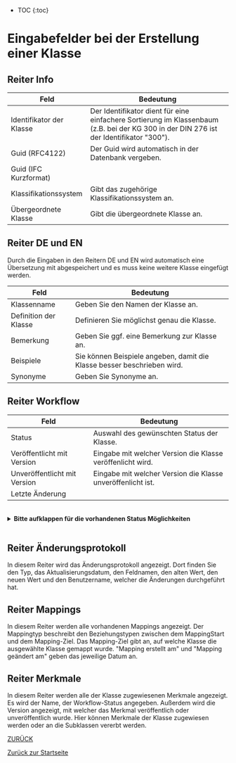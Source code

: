 * TOC
{:toc}


# Eingabefelder bei der Erstellung einer Klasse

## Reiter Info

Feld | Bedeutung
---- | ---------
Identifikator der Klasse | Der Identifikator dient für eine einfachere Sortierung im Klassenbaum (z.B. bei der KG 300 in der DIN 276 ist der Identifikator "300").
Guid (RFC4122) | Der Guid wird automatisch in der Datenbank vergeben.
Guid (IFC Kurzformat) |
Klassifikationssystem | Gibt das zugehörige Klassifikationssystem an.
Übergeordnete Klasse | Gibt die übergeordnete Klasse an.

## Reiter DE und EN
Durch die Eingaben in den Reitern DE und EN wird automatisch eine Übersetzung mit abgespeichert und es muss keine weitere Klasse eingefügt werden.

Feld | Bedeutung
---- | ---------
Klassenname | Geben Sie den Namen der Klasse an.
Definition der Klasse | Definieren Sie möglichst genau die Klasse.
Bemerkung | Geben Sie ggf. eine Bemerkung zur Klasse an.
Beispiele | Sie können Beispiele angeben, damit die Klasse besser beschrieben wird.
Synonyme | Geben Sie Synonyme an.

## Reiter Workflow

Feld | Bedeutung
---- | ---------
Status | Auswahl des gewünschten Status der Klasse.
Veröffentlicht mit Version | Eingabe mit welcher Version die Klasse veröffenlicht wird.
Unveröffentlicht mit Version | Eingabe mit welcher Version die Klasse unveröffenlicht ist.
Letzte Änderung |

<br>

<details>
  <summary><b>Bitte aufklappen für die vorhandenen Status Möglichkeiten</b></summary>
  
  
  - Abgekündigt <br>
  - Änderung angefragt<br>
  - Angefragt<br>
  - Erfasst<br>
  - Freigabe Katalogausschuss beantragt<br>
  - Geprüft<br>
  - Nicht übersetzt<br>
  - Obsolet<br>
  - Publiziert<br>
  - Übersetzt<br>
  - Übersetzung geprüft<br>
  
  </details>

<br>

## Reiter Änderungsprotokoll
In diesem Reiter wird das Änderungsprotokoll angezeigt.
Dort finden Sie den Typ, das Aktualisierungsdatum, den Feldnamen, den alten Wert, den neuen Wert und den Benutzername, welcher die Änderungen durchgeführt hat.

## Reiter Mappings
In diesem Reiter werden alle vorhandenen Mappings angezeigt.
Der Mappingtyp beschreibt den Beziehungstypen zwischen dem MappingStart und dem Mapping-Ziel.
Das Mapping-Ziel gibt an, auf welche Klasse die ausgewählte Klasse gemappt wurde.
"Mapping erstellt am" und "Mapping geändert am" geben das jeweilige Datum an.

## Reiter Merkmale
In diesem Reiter werden alle der Klasse zugewiesenen Merkmale angezeigt.
Es wird der Name, der Workflow-Status angegeben. Außerdem wird die Version angezeigt, mit welcher das Merkmal veröffentlich oder unveröffentlich wurde.
Hier können Merkmale der Klasse zugewiesen werden oder an die Subklassen vererbt werden. 


[ZURÜCK](3.2.0_Eingabefelder.md)

[Zurück zur Startseite](https://bimeta-steuerkreis.github.io/Anwenderhilfe/)
